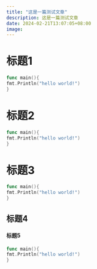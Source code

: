 ```yaml
---
title: "这是一篇测试文章"
description: 这是一篇测试文章
date: 2024-02-21T13:07:05+08:00
image: 
---
```

# 标题1

```go
func main(){
fmt.Println("hello world!")
}
```

# 标题2

```go
func main(){
fmt.Println("hello world!")
}
```

# 标题3

```go
func main(){
fmt.Println("hello world!")
}
```


## 标题4

#### 标题5

```go
func main(){
fmt.Println("hello world!")
}
```

